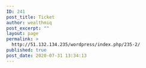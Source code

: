 ```yaml
---
ID: 241
post_title: Ticket
author: wealthmiq
post_excerpt: ""
layout: page
permalink: >
  http://51.132.134.235/wordpress/index.php/235-2/
published: true
post_date: 2020-07-31 13:34:13
---
```

<!-- wp:themeisle-blocks/advanced-columns {"id":"wp-block-themeisle-blocks-advanced-columns-b6aa517d","columns":1,"layout":"equal"} -->
<div class="wp-block-themeisle-blocks-advanced-columns has-1-columns has-desktop-equal-layout has-tablet-equal-layout has-mobile-equal-layout has-default-gap has-vertical-unset" id="wp-block-themeisle-blocks-advanced-columns-b6aa517d"><div class="wp-block-themeisle-blocks-advanced-columns-overlay"></div><div class="innerblocks-wrap"><!-- wp:themeisle-blocks/advanced-column {"id":"wp-block-themeisle-blocks-advanced-column-919cf931","columnWidth":"100"} -->
<div class="wp-block-themeisle-blocks-advanced-column" id="wp-block-themeisle-blocks-advanced-column-919cf931"><!-- wp:tribe/tickets -->
<div class="wp-block-tribe-tickets"><!-- wp:tribe/tickets-item {"hasBeenCreated":true,"ticketId":236} -->
<div class="wp-block-tribe-tickets-item"></div>
<!-- /wp:tribe/tickets-item --></div>
<!-- /wp:tribe/tickets --></div>
<!-- /wp:themeisle-blocks/advanced-column --></div></div>
<!-- /wp:themeisle-blocks/advanced-columns -->